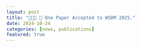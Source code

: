 ```yaml
---
layout: post
title: "🎉🎉🎉 📢 One Paper Accepted to WSDM 2025."
date: 2024-10-24
categories: [news, publications]
featured: true
---
```

